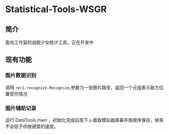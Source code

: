 # Statistical-Tools-WSGR
## 简介
面向工作室的战舰少女统计工具，正在开发中
## 现有功能
### 图片数据识别
调用 `rec1.recognize.Recognize`,参数为一张图片路径，返回一个元组表示敌方位置受伤情况
### 图片辅助记录
运行 DataTools.main ，初始化完成后按下 `p` 截取模拟器屏幕并按顺序保存，帧率不会低于你按键盘的速度。
